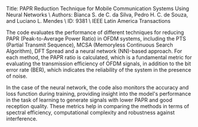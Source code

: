 Title: PAPR Reduction Technique for Mobile Communication Systems Using Neural Networks \\
Authors: Bianca S. de C. da Silva, Pedro H. C. de Souza, and Luciano L. Mendes \\
ID: 9381 \\
IEEE Latin America Transactions

The code evaluates the performance of different techniques for reducing PAPR (Peak-to-Average Power Ratio) in OFDM systems, including the PTS (Partial Transmit Sequence), MCSA (Memoryless Continuous Search Algorithm), DFT Spread and a neural network (NN)-based approach. For each method, the PAPR ratio is calculated, which is a fundamental metric for evaluating the transmission efficiency of OFDM signals, in addition to the bit error rate (BER), which indicates the reliability of the system in the presence of noise.

In the case of the neural network, the code also monitors the accuracy and loss function during training, providing insight into the model's performance in the task of learning to generate signals with lower PAPR and good reception quality. These metrics help in comparing the methods in terms of spectral efficiency, computational complexity and robustness against interference.

